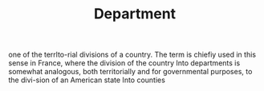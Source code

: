---
title: Department
letter: D
permalink: "/definitions/bld-department.html"
body: 1. one of the terrlto-rial divisions of a country. The term is chiefiy used
  in this sense in France, where the division of the country Into departments is somewhat
  analogous, both territorially and for governmental purposes, to the divi-sion of
  an American state Into counties
published_at: '2018-07-07'
source: Black's Law Dictionary 2nd Ed (1910)
layout: post
---